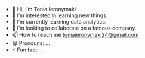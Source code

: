 - 👋 Hi, I’m Tonia Ieronymaki
- 👀 I’m interested in learning new things.
- 🌱 I’m currently learning data analytics.
- 💞️ I’m looking to collaborate on a famous company.
- 📫 How to reach me toniaieronymaki24@gmail.com
- 😄 Pronouns: ...
- ⚡ Fun fact: ...

<!---
7onia/7onia is a ✨ special ✨ repository because its `README.md` (this file) appears on your GitHub profile.
You can click the Preview link to take a look at your changes.
--->
